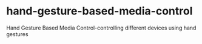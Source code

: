# hand-gesture-based-media-control
Hand Gesture Based Media Control-controlling different devices using hand gestures
